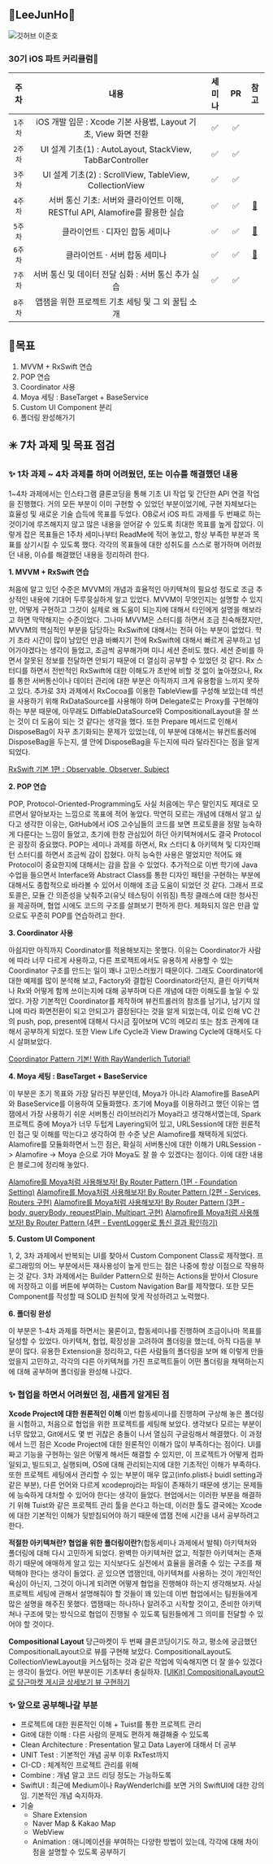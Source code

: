 ## 🐣LeeJunHo🐣
![깃허브 이준호](https://user-images.githubusercontent.com/61109660/160550326-5393d87d-20ab-46e6-a1c1-b03c4d3dc003.png)
### 30기 iOS 파트 커리큘럼🍏    
| 주차 | 내용 | 세미나 | PR | 참고 |
|:----:|:-----:|:----:|:----:|:----:|
| `1주차` | iOS 개발 입문 : Xcode 기본 사용법, Layout 기초, View 화면 전환 |✅|✅|  | 
| `2주차` | UI 설계 기초(1) : AutoLayout, StackView, TabBarController |✅|✅|  | 
| `3주차` | UI 설계 기초(2) : ScrollView, TableView, CollectionView |✅|✅|  | 
| `4주차` | 서버 통신 기초: 서버와 클라이언트 이해, RESTful API, Alamofire를 활용한 실습 |✅|✅|[📌](https://jazz-the-it.tistory.com/25)| 
| `5주차` | 클라이언트 · 디자인 합동 세미나 |✅|✅|[📌](https://github.com/THE-SOPT-30th-DaangnMarket-Team16-2/DaangnMarket-iOS)| 
|`6주차`| 클라이언트 · 서버 합동 세미나 |✅|✅|[📌](https://github.com/THE-SOPT-30th-DaangnMarket-Team16-2/DaangnMarket-iOS)| 
|`7주차`| 서버 통신 및 데이터 전달 심화 : 서버 통신 추가 실습 |✅|✅|  | 
|`8주차`| 앱잼을 위한 프로젝트 기초 세팅 및 그 외 꿀팁 소개 | | | |

## 🎯목표
1. MVVM + RxSwift 연습
2. POP 연습
3. Coordinator 사용
4. Moya 세팅 : BaseTarget + BaseService
5. Custom UI Component 분리
6. 폴더링 완성해가기

## ✳️ 7차 과제 및 목표 점검
### ✨ 1차 과제 ~ 4차 과제를 하며 어려웠던, 또는 이슈를 해결했던 내용
 1~4차 과제에서는 인스타그램 클론코딩을 통해 기초 UI 작업 및 간단한 API 연결 작업을 진행했다. 거의 모든 부분이 이미 구현할 수 있었던 부분이었기에, 구현 자체보다는 효율성 및 새로운 기술 습득에 목표를 두었다. OB로서 iOS 파트 과제를 두 번째로 하는 것이기에 루즈해지지 않고 많은 내용을 얻어갈 수 있도록 최대한 목표를 높게 잡았다.
 이렇게 잡은 목표들은 1주차 세미나부터 ReadMe에 적어 놓았고, 항상 부족한 부분과 목표를 상기시킬 수 있도록 했다. 각각의 목표들에 대한 성취도를 스스로 평가하며 어려웠던 내용, 이슈를 해결했던 내용을 정리하려 한다.

**1. MVVM + RxSwift 연습**

 처음에 알고 있던 수준은 MVVM의 개념과 효율적인 아키텍쳐의 필요성 정도로 조금 추상적인 내용에 기대어 두루뭉실하게 알고 있었다. MVVM이 무엇인지는 설명할 수 있지만, 어떻게 구현하고 그것이 실제로 왜 도움이 되는지에 대해서 타인에게 설명을 해보라고 하면 막막해지는 수준이었다. 그나마 MVVM은 스터디를 하면서 조금 친숙해졌지만, MVVM의 핵심적인 부분을 담당하는 RxSwift에 대해서는 전혀 아는 부분이 없었다. 학기 초라 시간이 많이 남았던 만큼 바빠지기 전에 RxSwift에 대해서 빠르게 공부하고 넘어가야겠다는 생각이 들었고, 조금씩 공부해가며 미니 세션 준비도 했다. 세션 준비를 하면서 잘못된 정보를 전달하면 안되기 때문에 더 열심히 공부할 수 있었던 것 같다.
 Rx 스터디를 하면서 전반적인 RxSwift에 대한 이해도가 초반에 비할 것 없이 높아졌으나, Rx를 통한 서버통신이나 데이터 관리에 대한 부분은 아직까지 크게 유용함을 느끼지 못하고 있다. 추가로 3차 과제에서 RxCocoa를 이용한 TableView를 구성해 보았는데 섹션을 사용하기 위해 RxDataSource를 사용해야 하며 Delegate로는 Proxy를 구현해야 하는 부분 때문에, 아무래도 DiffableDataSource와 CompositionalLayout을 잘 쓰는 것이 더 도움이 되는 것 같다는 생각을 했다. 또한 Prepare 메서드로 인해서 DisposeBag이 자꾸 초기화되는 문제가 있었는데, 이 부분에 대해서는 뷰컨트롤러에 DisposeBag을 두는지, 셀 안에 DisposeBag을 두는지에 따라 달라진다는 점을 알게 되었다.

[RxSwift 기본 1편 : Observable, Observer, Subject](https://jazz-the-it.tistory.com/21)

**2. POP 연습**

 POP, Protocol-Oriented-Programming도 사실 처음에는 무슨 말인지도 제대로 모르면서 알아보자는 느낌으로 목표에 적어 놓았다. 막연히 모르는 개념에 대해서 알고 싶다고 생각한 이유는, GitHub에서 iOS 고수님들의 코드를 보면 프로토콜을 정말 능숙하게 다룬다는 느낌이 들었고, 초기에 한창 관심있어 하던 아키텍쳐에서도 결국 Protocol은 굉장히 중요했다.
 POP는 세미나 과제를 하면서, Rx 스터디 & 아키텍쳐 및 디자인패턴 스터디를 하면서 조금씩 감이 잡혔다. 아직 능숙한 사용은 멀었지만 적어도 왜 Protocol이 중요한지에 대해서는 감을 잡을 수 있었다. 추가적으로 이번 학기에 Java 수업을 들으면서 Interface와 Abstract Class를 통한 디자인 패턴을 구현하는 부분에 대해서도 종합적으로 바라볼 수 있어서 이해에 조금 도움이 되었던 것 같다.
 그래서 프로토콜은, 모듈 간 의존성을 낮춰주고(유닛 테스팅이 쉬워짐) 특정 클래스에 대한 청사진을 제공하며, 협업 시에도 코드의 구조를 살펴보기 편하게 한다. 체화되지 않은 만큼 앞으로도 꾸준히 POP를 연습하려고 한다.

**3. Coordinator 사용**

 아쉽지만 아직까지 Coordinator를 적용해보지는 못했다. 이유는 Coordinator가 사람에 따라 너무 다르게 사용하고, 다른 프로젝트에서도 유용하게 사용할 수 있는 Coordinator 구조를 만드는 일이 꽤나 고민스러웠기 때문이다. 그래도 Coordinator에 대한 예제를 많이 분석해 보고, Factory와 결합된 Coordinator라던지, 클린 아키텍쳐나 Rx와 어떻게 함께 쓰이는지에 대해 공부하며 다른 개념에 대한 이해도를 높일 수 있었다. 가장 기본적인 Coordinator를 제작하며 뷰컨트롤러의 참조를 남기냐, 남기지 않냐에 따라 화면전환이 되고 안되고가 결정된다는 것을 알게 되었는데, 이로 인해 VC 간의 push, pop, present에 대해서 다시금 짚어보며 VC의 메모리 또는 참조 관계에 대해서 공부하게 되었다. 또한 View Life Cycle과 View Drawing Cycle에 대해서도 다시 살펴보았다.

[Coordinator Pattern 기본! With RayWanderlich Tutorial!](https://jazz-the-it.tistory.com/28)

**4. Moya 세팅 : BaseTarget + BaseService**

 이 부분은 초기 목표와 가장 달라진 부분인데, Moya가 아니라 Alamofire를 BaseAPI와 BaseService를 이용하여 모듈화했다. 초기에 Moya를 이용하려고 했던 이유는 앱잼에서 가장 사용하기 쉬운 서버통신 라이브러리가 Moya라고 생각해서였는데, Spark 프로젝트 중에 Moya가 너무 두텁게 Layering되어 있고, URLSession에 대한 원론적인 접근 및 이해를 막는다고 생각하여 한 수준 낮은 Alamofire를 채택하게 되었다. Alamofire를 모듈화하면서 느낀 점은, 확실히 서버통신에 대한 이해가 URLSession -> Alamofire -> Moya 순으로 가야 Moya도 잘 쓸 수 있겠다는 점이다. 이에 대한 내용은 블로그에 정리해 놓았다.

[Alamofire를 Moya처럼 사용해보자! By Router Pattern (1편 - Foundation Setting)](https://jazz-the-it.tistory.com/25)
[Alamofire를 Moya처럼 사용해보자! By Router Pattern (2편 - Services, Routers 구현)](https://jazz-the-it.tistory.com/26)
[Alamofire를 Moya처럼 사용해보자! By Router Pattern (3편 - body, queryBody, requestPlain, Multipart 구현)](https://jazz-the-it.tistory.com/35)
[Alamofire를 Moya처럼 사용해보자! By Router Pattern (4편 - EventLogger로 통신 결과 확인하기)](https://jazz-the-it.tistory.com/36)

**5. Custom UI Component**
 
 1, 2, 3차 과제에서 반복되는 UI를 찾아서 Custom Component Class로 제작했다. 프로그래밍의 어느 부분에서든 재사용성이 높게 만드는 점은 나중에 항상 이점으로 작용하는 것 같다. 3차 과제에서는 Builder Pattern으로 원하는 Actions을 받아서 Closure에 저장하고 이를 버튼에 부여하는 Custom Navigation Bar를 제작했다. 또한 모든 Component를 작성할 때 SOLID 원칙에 맞게 작성하려고 노력했다.

**6. 폴더링 완성**

 이 부분은 1-4차 과제를 하면서는 물론이고, 합동세미나를 진행하며 조금이나마 목표를 달성할 수 있었다. 아키텍쳐, 협업, 확장성을 고려하여 폴더링을 했는데, 아직 다듬을 부분이 많다. 유용한 Extension을 정리하고, 다른 사람들의 폴더링을 보며 왜 이렇게 만들었을지 고민하고, 각각의 다른 아키텍쳐를 가진 프로젝트들이 어떤 폴더링을 채택하는지에 대해 공부하며 폴더링을 완성해 나갔다.

### ✨ 협업을 하면서 어려웠던 점, 새롭게 알게된 점
**Xcode Project에 대한 원론적인 이해**
 이번 합동세미나를 진행하며 구상해 놓은 폴더링을 시험하고, 처음으로 협업을 위한 프로젝트를 세팅해 보았다. 생각보다 모르는 부분이 너무 많았고, Git에서도 몇 번 귀찮은 충돌이 나서 열심히 구글링해서 해결했다. 이 과정에서 느낀 점은 Xcode Project에 대한 원론적인 이해가 많이 부족하다는 점이다. UI를 짜고 기능을 구현하는 일은 어떻게 해서든 해결할 수 있지만, 이 프로젝트가 어떻게 컴파일되고, 빌드되고, 실행되며, OS에 대해 관리되는지에 대한 기초적인 이해가 부족하다. 또한 프로젝트 세팅에서 관리할 수 있는 부분이 매우 많고(info.plist나 buidl setting과 같은 부분), 다른 언어와 다르게 xcodeproj라는 파일이 존재하기 때문에 생기는 문제들에 능숙하게 대처할 수 있어야 한다는 생각이 들었다. 현업에서는 이러한 부분을 해결하기 위해 Tuist와 같은 프로젝트 관리 툴을 쓴다고 하는데, 이러한 툴도 결국에는 Xcode에 대한 기본적인 이해가 뒷받침되어야 하기 때문에 앱잼 전에 시간을 내서 공부하려고 한다.

**적절한 아키텍쳐란? 협업을 위한 폴더링이란?**(합동세미나 과제에서 발췌)
 아키텍쳐와 폴더링에 대해 다시 고민하게 되었다. 완벽한 아키텍쳐란 없고, 적절한 아키텍쳐는 존재하기 때문에 애매하게 알고 있는 지식보다도 실전에서 효율을 올려줄 수 있는 구조를 채택해야 한다는 생각이 들었다. 곧 있으면 앱잼인데, 아키텍쳐를 사용하는 것이 개인적인 욕심이 아닌지, 그것이 아니게 되려면 어떻게 협업을 진행해야 하는지 생각해보자.
 사실 프로젝트 세팅에 관해서 설명해줘야 할 것들이 꽤 있는데 이번 협업에서는 팀원들에게 많은 설명을 해주진 못했다. 앱잼때는 하나하나 알려주고 시작할 것이고, 준비한 아키텍쳐나 구조에 맞는 방식으로 협업이 진행될 수 있도록 팀원들에게 그 의미를 전달할 수 있어야 할 것이다.

**Compositional Layout**
 당근마켓이 두 번째 클론코딩이기도 하고, 평소에 궁금했던 CompositionalLayout으로 뷰를 구현해 보았다. CompositionalLayout도 CollectionViewLayout을 커스텀하는 것과 같은 작업에 익숙해지면 더 잘 쓸수 있겠다는 생각이 들었다. 어떤 부분이든 기초부터 충실하자.
[[UIKit] CompositionalLayout으로 당근마켓 게시글 상세보기 뷰 구현하기](https://jazz-the-it.tistory.com/27
)

### ✨ 앞으로 공부해나갈 부분
- 프로젝트에 대한 원론적인 이해 + Tuist를 통한 프로젝트 관리
- Git에 대한 이해 : 다른 사람의 문제도 편하게 해결해줄 수 있도록
- Clean Architecture : Presentation 말고 Data Layer에 대해서 더 공부
- UNIT Test : 기본적인 개념 공부 이후 RxTest까지
- CI-CD : 체계적인 프로젝트 관리를 위해
- Combine : 개념 알고 코드 리딩 정도는 가능하도록
- SwiftUI : 최근에 Medium이나 RayWenderlchi를 보면 거의 SwiftUI에 대한 강의임. 기본적인 개념 숙지하자.
- 기술
   - Share Extension
   - Naver Map & Kakao Map
   - WebView
   - Animation : 애니메이션을 부여하는 다양한 방법이 있는데, 각각에 대해 차이점을 설명할 수 있도록 공부하기
